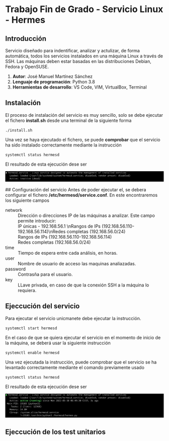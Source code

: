 # Trabajo Fin de Grado - Servicio Linux - Hermes

## Introducción
Servicio diseñado para indentificar, analizar y actulizar, de forma automática, todos los servicios instalados en una máquina Linux a través de SSH. Las máquinas deben estar basadas en las distribuciones Debian, Fedora y OpenSUSE.

1. **Autor**: José Manuel Martínez Sánchez
2. **Lenguaje de programación**: Python 3.8
3. **Herramientas de desarrollo**: VS Code, VIM, VirtualBox, Terminal

## Instalación
El proceso de instalación del servicio es muy sencillo, solo se debe ejecutar el fichero **install.sh** desde una terminal de la siguiente forma

```
./install.sh
```

Una vez se haya ejecutado el fichero, se puede **comprobar** que el servicio ha sido instalado correctamente mediante la instrucción
```
systemctl status hermesd
```
El resultado de esta ejecución dese ser

![intalled service](https://github.com/josemanuel179/tfg/blob/main/documentacion/capturas/intalled.png)


## Configuración del servicio
Antes de poder ejecutar el, se debera configurar el fichero **/etc/hermesd/service.conf**. En este encontraremos los siguiente campos

<dl>
  <dt>network</dt>
  <dd>Dirección o direcciones IP de las máquinas a analizar. Este campo permite introducir: </dd>
  <dd>IP únicas - 192.168.56.1 \nRangos de IPs (192.168.56.110-192.168.56.114)\nRedes completas (192.168.56.0/24) </dd>
  <dd>Rangos de IPs (192.168.56.110-192.168.56.114)</dd>
  <dd>Redes completas (192.168.56.0/24)</dd>

  <dt>time</dt>
  <dd>Tiempo de espera entre cada análisis, en horas.</dd>

  <dt>user</dt>
  <dd>Nombre de usuario de acceso las maquinas analiazadas.</dd>

  <dt>password</dt>
  <dd>Contrasña para el usuario.</dd>

  <dt>key</dt>
  <dd>LLave privada, en caso de que la conexión SSH a la máquina lo requiera.</dd>
</dl>


## Ejeccución del servicio
Para ejecutar el servicio unicmanete debe ejecutar la instrucción. 
```
systemctl start hermesd
```
En el caso de que se quiera ejecutar el servicio en el momento de inicio de la máquina, se deberá usar la siguiente instrucción
```
systemctl enable hermesd
```

Una vez ejecutada la instrucción, puede comprobar que el servicio se ha levantado correctamente mediante el comando previamente usado
```
systemctl status hermesd
```
El resultado de esta ejecución dese ser

![start service](https://github.com/josemanuel179/tfg/blob/main/documentacion/capturas/start.png)

## Ejeccución de los test unitarios
